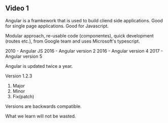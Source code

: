 ## Video 1
Angular is a framkework that is used to build cliend side applications.
Good for single page applications.
Good for Javascript.

Modular approach, re-usable code (componentes), quick development (routes etc.), from Google team and uses Microsoft's typescript.

2010 - Angular JS
2016 - Angular version 2
2016 - Angular version 4
2017 - Angular version 5

Angular is updated twice a year.

Version 1.2.3
1. Major
2. Minor
3. Fix(patch)

Versions are backwards compatible.

What we learn will not be wasted.
